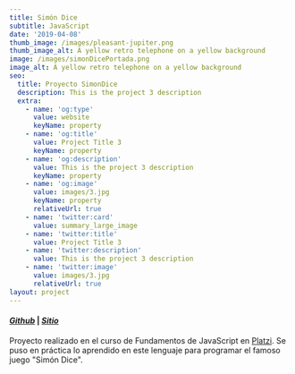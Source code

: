 ```yaml
---
title: Simón Dice
subtitle: JavaScript
date: '2019-04-08'
thumb_image: /images/pleasant-jupiter.png
thumb_image_alt: A yellow retro telephone on a yellow background
image: /images/simonDicePortada.png
image_alt: A yellow retro telephone on a yellow background
seo:
  title: Proyecto SimonDice
  description: This is the project 3 description
  extra:
    - name: 'og:type'
      value: website
      keyName: property
    - name: 'og:title'
      value: Project Title 3
      keyName: property
    - name: 'og:description'
      value: This is the project 3 description
      keyName: property
    - name: 'og:image'
      value: images/3.jpg
      keyName: property
      relativeUrl: true
    - name: 'twitter:card'
      value: summary_large_image
    - name: 'twitter:title'
      value: Project Title 3
    - name: 'twitter:description'
      value: This is the project 3 description
    - name: 'twitter:image'
      value: images/3.jpg
      relativeUrl: true
layout: project
---
```

#### [***Github***](https://github.com/andiparodi/SimonDice) | [***Sitio***](https://andiproyecto5.netlify.app/)

Proyecto realizado en el curso de Fundamentos de JavaScript en [Platzi](https://platzi.com/home). Se puso en práctica lo aprendido en este lenguaje para programar el famoso juego "Simón Dice".

